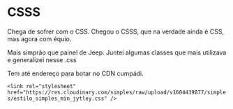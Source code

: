 # CSSS

Chega de sofrer com o CSS. Chegou o CSSS, que na verdade ainda é CSS, mas agora com équio.

Mais simprão que painel de Jeep. Juntei algumas classes que mais utilizava e generalizei nesse .css

Tem até endereço para botar no CDN cumpádi.

`<link rel="stylesheet" href="https://res.cloudinary.com/simples/raw/upload/v1604439877/simples/estilo_simples_min_jytley.css" />`
